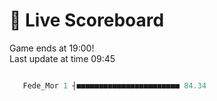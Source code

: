 # 🚩 Live Scoreboard
Game ends at 19:00!   
Last update at time 09:45
```R

   Fede_Mor 1 ┤■■■■■■■■■■■■■■■■■■■■■■■ 84.34   

```
